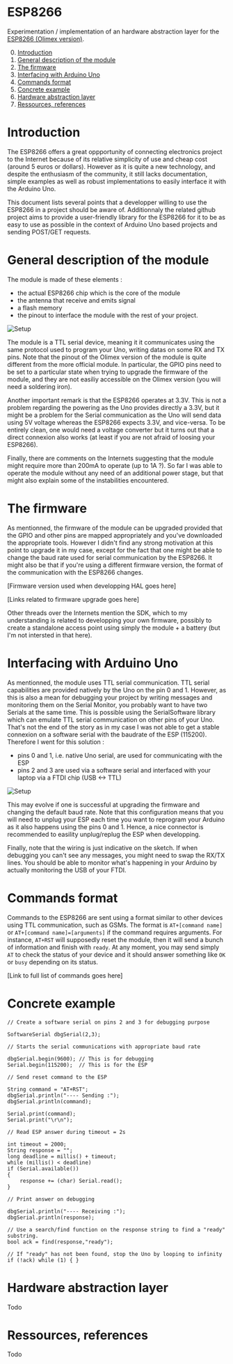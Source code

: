 ESP8266
========

Experimentation / implementation of an hardware abstraction layer for the [ESP8266 (Olimex version)](https://www.olimex.com/Products/IoT/MOD-WIFI-ESP8266/open-source-hardware).

0. [Introduction](#Introduction)
1. [General description of the module](#Description)
2. [The firmware](#Firmware)
3. [Interfacing with Arduino Uno](#InterfacingWithUno)
4. [Commands format](#CommandsFormat)
5. [Concrete example](#Example)
6. [Hardware abstraction layer](#HAL)
7. [Ressources, references](#References)

<a name="Introduction"></a>
Introduction
============

The ESP8266 offers a great oppportunity of connecting electronics project to the Internet
because of its relative simplicity of use and cheap cost (around 5 euros or dollars). However
as it is quite a new technology, and despite the enthusiasm of the community, it still lacks
documentation, simple examples as well as robust implementations to easily interface it with 
the Arduino Uno.

This document lists several points that a developper willing to use the ESP8266 in a project 
should be aware of. Additionnaly the related github project aims to provide a user-friendly
library for the ESP8266 for it to be as easy to use as possible in the context of Arduino
Uno based projects and sending POST/GET requests.

<a name="Description"></a>
General description of the module
=================================

The module is made of these elements :
- the actual ESP8266 chip which is the core of the module
- the antenna that receive and emits signal
- a flash memory
- the pinout to interface the module with the rest of your project.

![Setup](doc/description.jpg)

The module is a TTL serial device, meaning it it communicates using the same protocol used 
to program your Uno, writing datas on some RX and TX pins. Note that the pinout of the Olimex 
version of the module is quite different from the more official module. In particular, the 
GPIO pins need to be set to a particular state when trying to upgrade the firmware of the
module, and they are not easiliy accessible on the Olimex version (you will need a soldering 
iron).

Another important remark is that the ESP8266 operates at 3.3V. This is not a problem regarding
the powering as the Uno provides directly a 3.3V, but it might be a problem for the Serial
communication as the Uno will send data using 5V voltage whereas the ESP8266 expects 3.3V,
and vice-versa. To be entirely clean, one would need a voltage converter but it turns out
that a direct connexion also works (at least if you are not afraid of loosing your ESP8266).

Finally, there are comments on the Internets suggesting that the module might require
more than 200mA to operate (up to 1A ?). So far I was able to operate the module without
any need of an additional power stage, but that might also explain some of the instabilities
encountered.

<a name="Firmware"></a>
The firmware
============

As mentionned, the firmware of the module can be upgraded provided that the GPIO and other
pins are mapped appropriately and you've downloaded the appropriate tools. However I didn't 
find any strong motivation at this point to upgrade it in my case, except for the fact that 
one might be able to change the baud rate used for serial communication by the ESP8266. It 
might also be that if you're using a different firmware version, the format of the 
communication with the ESP8266 changes. 

[Firmware version used when developping HAL goes here]

[Links related to firmware upgrade goes here]

Other threads over the Internets mention the SDK, which to my understanding is related to
developping your own firmware, possibly to create a standalone access point using simply
the module + a battery (but I'm not intersted in that here).

<a name="InterfacingWithUno"></a>
Interfacing with Arduino Uno
============================

As mentionned, the module uses TTL serial communication. TTL serial capabilities are provided
natively by the Uno on the pin 0 and 1. However, as this is also a mean for debugging your
project by writing messages and monitoring them on the Serial Monitor, you probably want
to have two Serials at the same time. This is possible using the SerialSoftware library
which can emulate TTL serial communication on other pins of your Uno. That's not the end
of the story as in my case I was not able to get a stable connexion on a software serial
with the baudrate of the ESP (115200). Therefore I went for this solution :
- pins 0 and 1, i.e. native Uno serial, are used for communicating with the ESP
- pins 2 and 3 are used via a software serial and interfaced with your laptop via a FTDI chip (USB <-> TTL)

![Setup](doc/wiring.png)

This may evolve if one is successful at upgrading the firmware and changing the default
baud rate. Note that this configuration means that you will need to unplug your ESP each 
time you want to reprogram your Arduino as it also happens using the pins 0 and 1. Hence, 
a nice connector is recommended to easility unplug/replug the ESP when developping.

Finally, note that the wiring is just indicative on the sketch. If when debugging you can't
see any messages, you might need to swap the RX/TX lines. You should be able to monitor
what's happening in your Arduino by actually monitoring the USB of your FTDI.

<a name="CommandsFormat"></a>
Commands format
===============

Commands to the ESP8266 are sent using a format similar to other devices using TTL 
communication, such as GSMs. The format is `AT+[command name]` or `AT+[command name]=[arguments]`
if the command requires arguments. For instance, `AT+RST` will supposedly reset the module, 
then it will send a bunch of information and finish with `ready`. At any moment, you may 
send simply `AT` to check the status of your device and it should answer something like 
`OK` or `busy` depending on its status.

[Link to full list of commands goes here]

<a name="Example"></a>
Concrete example
================

```
// Create a software serial on pins 2 and 3 for debugging purpose

SoftwareSerial dbgSerial(2,3);

// Starts the serial communications with appropriate baud rate

dbgSerial.begin(9600); // This is for debugging
Serial.begin(115200);  // This is for the ESP

// Send reset command to the ESP

String command = "AT+RST";
dbgSerial.println("---- Sending :");
dbgSerial.println(command);

Serial.print(command);
Serial.print("\r\n");

// Read ESP answer during timeout = 2s

int timeout = 2000; 
String response = "";
long deadline = millis() + timeout;
while (millis() < deadline)
if (Serial.available())
{
    response += (char) Serial.read();
}

// Print answer on debugging

dbgSerial.println("---- Receiving :");
dbgSerial.println(response);

// Use a search/find function on the response string to find a "ready" substring.
bool ack = find(response,"ready");

// If "ready" has not been found, stop the Uno by looping to infinity
if (!ack) while (1) { }
```

<a name="HAL"></a>
Hardware abstraction layer
==========================

Todo

<a name="References"></a>
Ressources, references
======================

Todo

